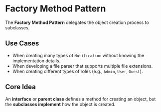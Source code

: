 # Factory Method Pattern

The **Factory Method Pattern** delegates the object creation process to subclasses.

## Use Cases
- When creating many types of `Notification` without knowing the implementation details.
- When developing a file parser that supports multiple file extensions.
- When creating different types of roles (e.g., `Admin`, `User`, `Guest`).

## Core Idea

An **interface** or **parent class** defines a method for creating an object, but the **subclasses implement** how the object is created.
